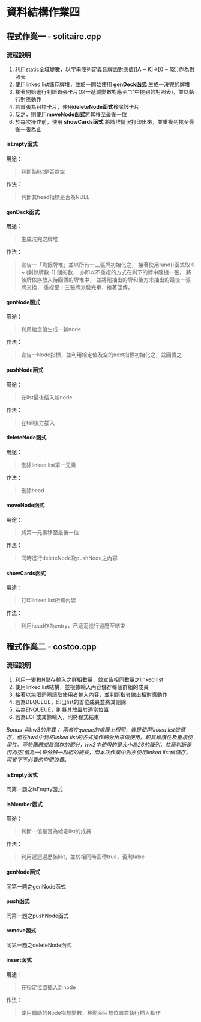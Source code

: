 # 資料結構作業四

## 程式作業一 - solitaire.cpp

### 流程說明
1. 利用static全域變數，以字串陣列定義各牌面對應值([A ~ K]->[0 ~ 12])作為對照表
2. 使用linked list儲存牌堆，並於一開始使用 **genDeck函式** 生成一洗完的牌堆
3. 接著開始進行判斷首張卡片(以一遞減變數對應至"1"中提到的對照表)，並以執行對應動作
4. 若首張為目標卡片，使用**deleteNode函式**移除該卡片
5. 反之，則使用**moveNode函式**將其移至最後一位
6. 於每次操作前，使用 **showCards函式** 將牌堆情況打印出來，並重複到找至最後一張為止

#### isEmpty函式
用途： 
>判斷該list是否為空

作法： 
>判斷其head指標是否為NULL

#### genDeck函式
用途：
>生成洗完之牌堆

作法：
>宣告一「剩餘牌堆」並以所有十三張牌初始化之，
 接著使用rand()函式取 0 ~ (剩餘牌數-1) 間的數，
 亦即以不重複的方式在剩下的牌中隨機一張，
 將該牌依序放入待回傳的牌堆中，
 並將剛抽出的牌和後方未抽出的最後一張牌交換，
 重複至十三張牌派發完畢，接著回傳。

#### genNode函式
用途：
>利用給定值生成一新node

作法：
>宣告一Node指標，並利用給定值及空的next指標初始化之，並回傳之

#### pushNode函式
用途：
>在list最後插入新node

作法：
>在tail後方插入

#### deleteNode函式
用途：
>刪除linked list第一元素

作法：
>刪除head

#### moveNode函式
用途：
>將第一元素移至最後一位

作法：
>同時進行deleteNode及pushNode之內容

#### showCards函式
用途：
>打印linked list所有內容

作法：
>利用head作為entry，已遞迴進行遍歷至結束


## 程式作業二 - costco.cpp

### 流程說明
1. 利用一變數N儲存輸入之群組數量，並宣告相同數量之linked list
2. 使用linked list結構，並根據輸入內容儲存每個群組的成員
3. 接著以無限迴圈讀取使用者輸入內容，並判斷指令做出相對應動作
4. 若為DEQUEUE，印出list的首位成員並將其刪除
5. 若為ENQUEUE，則將其放置於適當位置
6. 若為EOF或其餘輸入，則將程式結束

*Bonus-與hw3的差異：
兩者在queue的處理上相同，皆是使用linked list做儲存，但在hw4中我將linked list的各式操作細分出來做使用，較具維護性及重複使用性。至於團體成員儲存的部分，hw3中使用的是大小為26的陣列，並藉判斷是否為空(值為一)來分辨一群組的總長，而本次作業中則亦使用linked list做儲存，可省下不必要的空間浪費。*

#### isEmpty函式
同第一題之isEmpty函式

#### isMember函式
用途：
>判斷一值是否為給定list的成員

作法：
>利用遞迴遍歷該list，並於相同時回傳true，否則false

#### genNode函式
同第一題之genNode函式

#### push函式
同第一題之pushNode函式

#### remove函式
同第一題之deleteNode函式

#### insert函式
用途：
>在指定位置插入新node

作法：
>使用輔助的Node指標變數，移動至目標位置並執行插入動作
